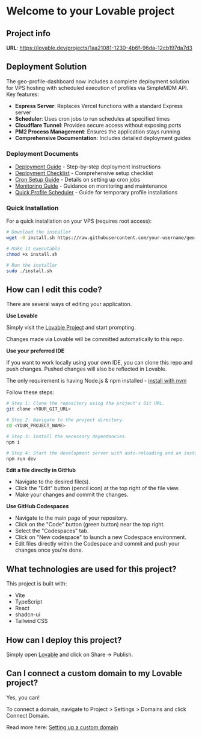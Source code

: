 # Welcome to your Lovable project

## Project info

**URL**: https://lovable.dev/projects/1aa21081-1230-4b6f-96da-12cb197da7d3

## Deployment Solution

The geo-profile-dashboard now includes a complete deployment solution for VPS hosting with scheduled execution of profiles via SimpleMDM API. Key features:

- **Express Server**: Replaces Vercel functions with a standard Express server
- **Scheduler**: Uses cron jobs to run schedules at specified times
- **Cloudflare Tunnel**: Provides secure access without exposing ports
- **PM2 Process Management**: Ensures the application stays running
- **Comprehensive Documentation**: Includes detailed deployment guides

### Deployment Documents

- [Deployment Guide](DEPLOYMENT.md) - Step-by-step deployment instructions
- [Deployment Checklist](DEPLOYMENT_CHECKLIST.md) - Comprehensive setup checklist
- [Cron Setup Guide](CRON_SETUP.md) - Details on setting up cron jobs
- [Monitoring Guide](MONITORING.md) - Guidance on monitoring and maintenance
- [Quick Profile Scheduler](QUICK_PROFILE_SCHEDULER.md) - Guide for temporary profile installations

### Quick Installation

For a quick installation on your VPS (requires root access):

```bash
# Download the installer
wget -O install.sh https://raw.githubusercontent.com/your-username/geo-profile-dashboard/main/install.sh

# Make it executable
chmod +x install.sh

# Run the installer
sudo ./install.sh
```

## How can I edit this code?

There are several ways of editing your application.

**Use Lovable**

Simply visit the [Lovable Project](https://lovable.dev/projects/1aa21081-1230-4b6f-96da-12cb197da7d3) and start prompting.

Changes made via Lovable will be committed automatically to this repo.

**Use your preferred IDE**

If you want to work locally using your own IDE, you can clone this repo and push changes. Pushed changes will also be reflected in Lovable.

The only requirement is having Node.js & npm installed - [install with nvm](https://github.com/nvm-sh/nvm#installing-and-updating)

Follow these steps:

```sh
# Step 1: Clone the repository using the project's Git URL.
git clone <YOUR_GIT_URL>

# Step 2: Navigate to the project directory.
cd <YOUR_PROJECT_NAME>

# Step 3: Install the necessary dependencies.
npm i

# Step 4: Start the development server with auto-reloading and an instant preview.
npm run dev
```

**Edit a file directly in GitHub**

- Navigate to the desired file(s).
- Click the "Edit" button (pencil icon) at the top right of the file view.
- Make your changes and commit the changes.

**Use GitHub Codespaces**

- Navigate to the main page of your repository.
- Click on the "Code" button (green button) near the top right.
- Select the "Codespaces" tab.
- Click on "New codespace" to launch a new Codespace environment.
- Edit files directly within the Codespace and commit and push your changes once you're done.

## What technologies are used for this project?

This project is built with:

- Vite
- TypeScript
- React
- shadcn-ui
- Tailwind CSS

## How can I deploy this project?

Simply open [Lovable](https://lovable.dev/projects/1aa21081-1230-4b6f-96da-12cb197da7d3) and click on Share -> Publish.

## Can I connect a custom domain to my Lovable project?

Yes, you can!

To connect a domain, navigate to Project > Settings > Domains and click Connect Domain.

Read more here: [Setting up a custom domain](https://docs.lovable.dev/tips-tricks/custom-domain#step-by-step-guide)
